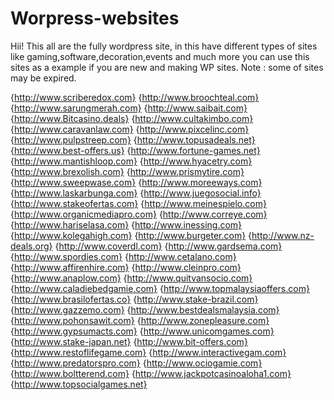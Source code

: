 # Worpress-websites

Hii!
This all are the fully wordpress site, in this have different types of sites like gaming,software,decoration,events and much more you can use this sites as a example
if you are new and making WP sites.
Note : some of sites may be expired.

{http://www.scriberedox.com}
{http://www.broochteal.com}
{http://www.sarungmerah.com}
{http://www.saibait.com}
{http://www.Bitcasino.deals}
{http://www.cultakimbo.com}
{http://www.caravanlaw.com}
{http://www.pixcelinc.com}
{http://www.pulpstreep.com}
{http://www.topusadeals.net}
{http://www.best-offers.us}
{http://www.fortune-games.net}
{http://www.mantishloop.com}
{http://www.hyacetry.com}
{http://www.brexolish.com}
{http://www.prismytire.com}
{http://www.sweepwase.com}
{http://www.moreeways.com}
{http://www.laskarbunga.com}
{http://www.juegosocial.info}
{http://www.stakeofertas.com}
{http://www.meinespielo.com}
{http://www.organicmediapro.com}
{http://www.correye.com}
{http://www.hariselasa.com}
{http://www.inessing.com}
{http://www.kolegahigh.com}
{http://www.burgeter.com}
{http://www.nz-deals.org}
{http://www.coverdl.com}
{http://www.gardsema.com}
{http://www.spordies.com}
{http://www.cetalano.com}
{http://www.affirenhire.com}
{http://www.cleinpro.com}
{http://www.anaplow.com}
{http://www.quitvansocio.com}
{http://www.caladiebedgamie.com}
{http://www.topmalaysiaoffers.com}
{http://www.brasilofertas.co}
{http://www.stake-brazil.com}
{http://www.gazzemo.com}
{http://www.bestdealsmalaysia.com}
{http://www.pohonsawit.com}
{http://www.zonepleasure.com}
{http://www.gypsumacts.com}
{http://www.unicomgames.com}
{http://www.stake-japan.net}
{http://www.bit-offers.com}
{http://www.restoflifegame.com}
{http://www.interactivegam.com}
{http://www.predatorspro.com}
{http://www.ociogamie.com}
{http://www.boltterend.com}
{http://www.jackpotcasinoaloha1.com}
{http://www.topsocialgames.net}
